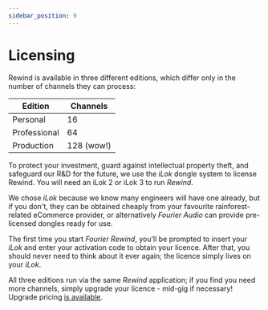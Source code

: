 ```yaml
---
sidebar_position: 9
---
```


# Licensing

Rewind is available in three different editions, which differ only in the number of channels they
can process:

| Edition | Channels |
|---------|----------|
| Personal | 16 |
| Professional | 64 |
| Production | 128 (wow!) |

To protect your investment, guard against intellectual property theft, and safeguard our
R&D for the future, we use the *iLok* dongle system to license Rewind. You will need an iLok 2 or
iLok 3 to run *Rewind*.

We chose *iLok* because we know many engineers will have one already, but if you don't, they can be
obtained cheaply from your favourite rainforest-related eCommerce provider, or alternatively
*Fourier Audio* can provide pre-licensed dongles ready for use.

The first time you start *Fourier Rewind*, you'll be prompted to insert your *iLok* and
enter your activation code to obtain your licence. After that, you should never need to think about
it ever again; the licence simply lives on your *iLok*.

All three editions run via the same *Rewind* application; if you find you need more channels, simply
upgrade your licence - mid-gig if necessary! Upgrade pricing [is
available](mailto:hello@fourieraudio.com).
